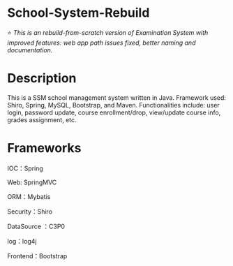 # School-System-Rebuild 
:star:  *This is an rebuild-from-scratch version of Examination System with improved features: web app path issues fixed, better naming and documentation.*

# Description
This is a SSM school management system written in Java. Framework used: Shiro, Spring, MySQL, Bootstrap, and Maven. Functionalities include: user login, password update, course enrollment/drop, view/update course info, grades assignment, etc.

# Frameworks
IOC：Spring

Web: SpringMVC

ORM：Mybatis

Security：Shiro

DataSource ：C3P0

log：log4j

Frontend：Bootstrap
